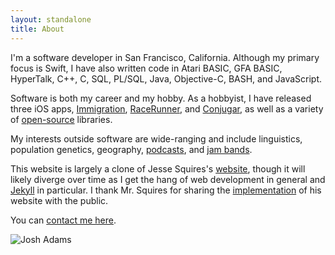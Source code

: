 ```yaml
---
layout: standalone
title: About
---
```


I'm a software developer in San Francisco, California. Although my primary focus is Swift, I have also written code in Atari BASIC, GFA BASIC, HyperTalk, C++, C, SQL, PL/SQL, Java, Objective-C, BASH, and JavaScript.

Software is both my career and my hobby. As a hobbyist, I have released three iOS apps, [Immigration](https://itunes.apple.com/us/app/immigration/id777319358), [RaceRunner](https://itunes.apple.com/us/app/racerunner-run-tracking-app/id1065017082), and [Conjugar](https://itunes.apple.com/us/app/conjugar/id1236500467), as well as a variety of [open-source](https://github.com/vermont42) libraries.

My interests outside software are wide-ranging and include linguistics, population genetics, geography, [podcasts](https://github.com/vermont42/Podcasts), and [jam bands](https://www.youtube.com/watch?v=RHT7Kr_50Uo).

This website is largely a clone of Jesse Squires's [website](https://www.jessesquires.com), though it will likely diverge over time as I get the hang of web development in general and [Jekyll](https://jekyllrb.com) in particular. I thank Mr. Squires for sharing the [implementation](https://github.com/jessesquires/jessesquires.com) of his website with the public.

You can [contact me here](/contact).

<div class="col-xs-12 col-xs-offset-0 col-sm-8 col-sm-offset-2 col-md-6 col-md-offset-3">
<img class="img-thumbnail img-responsive center" src="{{ site.author.avatar }}" title="Josh Adams" alt="Josh Adams"/>
</div>
